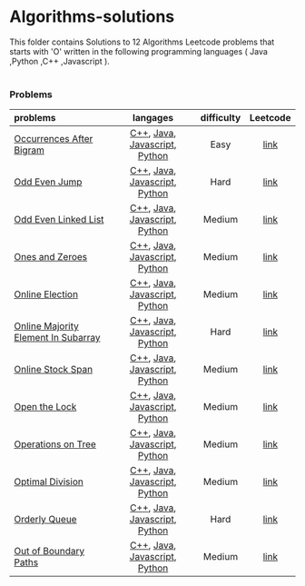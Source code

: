 # Algorithms-solutions
This folder contains Solutions to 12 Algorithms Leetcode problems that starts with 'O' written in the following programming languages ( Java ,Python ,C++ ,Javascript ).<br><br>
### Problems ###
|problems|langages|difficulty|Leetcode|
|:-------|:------:|:--------:|:------:|
|[Occurrences After Bigram](./Occurrences%20After%20Bigram)|[C++](./Occurrences%20After%20Bigram/Occurrences%20After%20Bigram.cpp), [Java](./Occurrences%20After%20Bigram/Occurrences%20After%20Bigram.java), [Javascript](./Occurrences%20After%20Bigram/Occurrences%20After%20Bigram.js), [Python](./Occurrences%20After%20Bigram/Occurrences%20After%20Bigram.py)|Easy|[link](https://leetcode.com/problems/occurrences-after-bigram)|
|[Odd Even Jump](./Odd%20Even%20Jump)|[C++](./Odd%20Even%20Jump/Odd%20Even%20Jump.cpp), [Java](./Odd%20Even%20Jump/Odd%20Even%20Jump.java), [Javascript](./Odd%20Even%20Jump/Odd%20Even%20Jump.js), [Python](./Odd%20Even%20Jump/Odd%20Even%20Jump.py)|Hard|[link](https://leetcode.com/problems/odd-even-jump)|
|[Odd Even Linked List](./Odd%20Even%20Linked%20List)|[C++](./Odd%20Even%20Linked%20List/Odd%20Even%20Linked%20List.cpp), [Java](./Odd%20Even%20Linked%20List/Odd%20Even%20Linked%20List.java), [Javascript](./Odd%20Even%20Linked%20List/Odd%20Even%20Linked%20List.js), [Python](./Odd%20Even%20Linked%20List/Odd%20Even%20Linked%20List.py)|Medium|[link](https://leetcode.com/problems/odd-even-linked-list)|
|[Ones and Zeroes](./Ones%20and%20Zeroes)|[C++](./Ones%20and%20Zeroes/Ones%20and%20Zeroes.cpp), [Java](./Ones%20and%20Zeroes/Ones%20and%20Zeroes.java), [Javascript](./Ones%20and%20Zeroes/Ones%20and%20Zeroes.js), [Python](./Ones%20and%20Zeroes/Ones%20and%20Zeroes.py)|Medium|[link](https://leetcode.com/problems/ones-and-zeroes)|
|[Online Election](./Online%20Election)|[C++](./Online%20Election/Online%20Election.cpp), [Java](./Online%20Election/Online%20Election.java), [Javascript](./Online%20Election/Online%20Election.js), [Python](./Online%20Election/Online%20Election.py)|Medium|[link](https://leetcode.com/problems/online-election)|
|[Online Majority Element In Subarray](./Online%20Majority%20Element%20In%20Subarray)|[C++](./Online%20Majority%20Element%20In%20Subarray/Online%20Majority%20Element%20In%20Subarray.cpp), [Java](./Online%20Majority%20Element%20In%20Subarray/Online%20Majority%20Element%20In%20Subarray.java), [Javascript](./Online%20Majority%20Element%20In%20Subarray/Online%20Majority%20Element%20In%20Subarray.js), [Python](./Online%20Majority%20Element%20In%20Subarray/Online%20Majority%20Element%20In%20Subarray.py)|Hard|[link](https://leetcode.com/problems/online-majority-element-in-subarray)|
|[Online Stock Span](./Online%20Stock%20Span)|[C++](./Online%20Stock%20Span/Online%20Stock%20Span.cpp), [Java](./Online%20Stock%20Span/Online%20Stock%20Span.java), [Javascript](./Online%20Stock%20Span/Online%20Stock%20Span.js), [Python](./Online%20Stock%20Span/Online%20Stock%20Span.py)|Medium|[link](https://leetcode.com/problems/online-stock-span)|
|[Open the Lock](./Open%20the%20Lock)|[C++](./Open%20the%20Lock/Open%20the%20Lock.cpp), [Java](./Open%20the%20Lock/Open%20the%20Lock.java), [Javascript](./Open%20the%20Lock/Open%20the%20Lock.js), [Python](./Open%20the%20Lock/Open%20the%20Lock.py)|Medium|[link](https://leetcode.com/problems/open-the-lock)|
|[Operations on Tree](./Operations%20on%20Tree)|[C++](./Operations%20on%20Tree/Operations%20on%20Tree.cpp), [Java](./Operations%20on%20Tree/Operations%20on%20Tree.java), [Javascript](./Operations%20on%20Tree/Operations%20on%20Tree.js), [Python](./Operations%20on%20Tree/Operations%20on%20Tree.py)|Medium|[link](https://leetcode.com/problems/operations-on-tree)|
|[Optimal Division](./Optimal%20Division)|[C++](./Optimal%20Division/Optimal%20Division.cpp), [Java](./Optimal%20Division/Optimal%20Division.java), [Javascript](./Optimal%20Division/Optimal%20Division.js), [Python](./Optimal%20Division/Optimal%20Division.py)|Medium|[link](https://leetcode.com/problems/optimal-division)|
|[Orderly Queue](./Orderly%20Queue)|[C++](./Orderly%20Queue/Orderly%20Queue.cpp), [Java](./Orderly%20Queue/Orderly%20Queue.java), [Javascript](./Orderly%20Queue/Orderly%20Queue.js), [Python](./Orderly%20Queue/Orderly%20Queue.py)|Hard|[link](https://leetcode.com/problems/orderly-queue)|
|[Out of Boundary Paths](./Out%20of%20Boundary%20Paths)|[C++](./Out%20of%20Boundary%20Paths/Out%20of%20Boundary%20Paths.cpp), [Java](./Out%20of%20Boundary%20Paths/Out%20of%20Boundary%20Paths.java), [Javascript](./Out%20of%20Boundary%20Paths/Out%20of%20Boundary%20Paths.js), [Python](./Out%20of%20Boundary%20Paths/Out%20of%20Boundary%20Paths.py)|Medium|[link](https://leetcode.com/problems/out-of-boundary-paths)|
